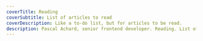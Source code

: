 ```yaml
---
coverTitle: Reading
coverSubtitle: List of articles to read
coverDescription: Like a to-do list, but for articles to be read.
description: Pascal Achard, senior frontend developer. Reading. List of articles to read.
---
```



